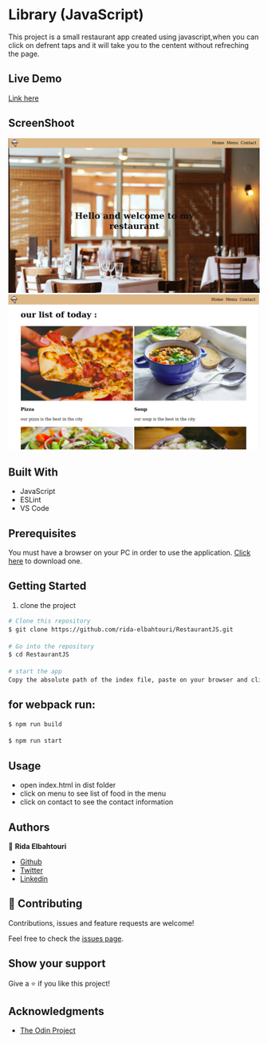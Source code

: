 # Library (JavaScript)

This project is a small restaurant app created using javascript,when you can click on defrent taps and it will take you to the centent without refreching the page.

## Live Demo

[Link here](https://stoic-shannon-858e28.netlify.app/)

## ScreenShoot

![screenshoot](dist/assets/images/screenshot1.png)
![screenshoot](dist/assets/images/screenshot2.png)

## Built With

- JavaScript
- ESLint
- VS Code

## Prerequisites

You must have a browser on your PC in order to use the application. [Click here](https://www.mozilla.org/en-US/firefox/new/) to download one.

## Getting Started

1. clone the project

```bash
# Clone this repository
$ git clone https://github.com/rida-elbahtouri/RestaurantJS.git

# Go into the repository
$ cd RestaurantJS

# start the app
Copy the absolute path of the index file, paste on your browser and click on enter
```

## for webpack run:

```bash
$ npm run build

$ npm run start
```

## Usage

- open index.html in dist folder
- click on menu to see list of food in the menu
- click on contact to see the contact information

## Authors

👤 **Rida Elbahtouri**

- [Github](https://github.com/rida-elbahtouri)
- [Twitter](https://twitter.com/RElbahtouri)
- [Linkedin](https://www.linkedin.com/in/rida-elbahtouri/)

## 🤝 Contributing

Contributions, issues and feature requests are welcome!

Feel free to check the <a href="https://github.com/rida-elbahtouri/RestaurantJS/issues" target="_blank">issues page</a>.

## Show your support

Give a ⭐️ if you like this project!

## Acknowledgments

- <a href="https://www.theodinproject.com/" target="_blank">The Odin Project</a>
